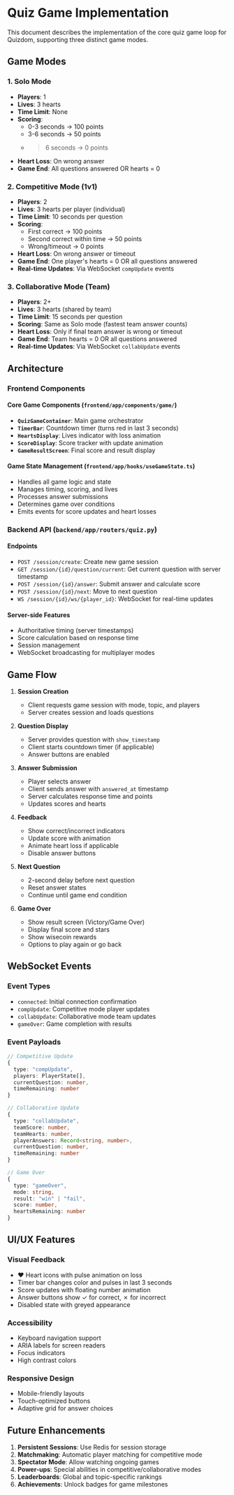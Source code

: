 # Quiz Game Implementation

This document describes the implementation of the core quiz game loop for Quizdom, supporting three distinct game modes.

## Game Modes

### 1. Solo Mode
- **Players**: 1
- **Lives**: 3 hearts
- **Time Limit**: None
- **Scoring**:
  - 0-3 seconds → 100 points
  - 3-6 seconds → 50 points
  - >6 seconds → 0 points
- **Heart Loss**: On wrong answer
- **Game End**: All questions answered OR hearts = 0

### 2. Competitive Mode (1v1)
- **Players**: 2
- **Lives**: 3 hearts per player (individual)
- **Time Limit**: 10 seconds per question
- **Scoring**:
  - First correct → 100 points
  - Second correct within time → 50 points
  - Wrong/timeout → 0 points
- **Heart Loss**: On wrong answer or timeout
- **Game End**: One player's hearts = 0 OR all questions answered
- **Real-time Updates**: Via WebSocket `compUpdate` events

### 3. Collaborative Mode (Team)
- **Players**: 2+
- **Lives**: 3 hearts (shared by team)
- **Time Limit**: 15 seconds per question
- **Scoring**: Same as Solo mode (fastest team answer counts)
- **Heart Loss**: Only if final team answer is wrong or timeout
- **Game End**: Team hearts = 0 OR all questions answered
- **Real-time Updates**: Via WebSocket `collabUpdate` events

## Architecture

### Frontend Components

#### Core Game Components (`frontend/app/components/game/`)
- **`QuizGameContainer`**: Main game orchestrator
- **`TimerBar`**: Countdown timer (turns red in last 3 seconds)
- **`HeartsDisplay`**: Lives indicator with loss animation
- **`ScoreDisplay`**: Score tracker with update animation
- **`GameResultScreen`**: Final score and result display

#### Game State Management (`frontend/app/hooks/useGameState.ts`)
- Handles all game logic and state
- Manages timing, scoring, and lives
- Processes answer submissions
- Determines game over conditions
- Emits events for score updates and heart losses

### Backend API (`backend/app/routers/quiz.py`)

#### Endpoints
- `POST /session/create`: Create new game session
- `GET /session/{id}/question/current`: Get current question with server timestamp
- `POST /session/{id}/answer`: Submit answer and calculate score
- `POST /session/{id}/next`: Move to next question
- `WS /session/{id}/ws/{player_id}`: WebSocket for real-time updates

#### Server-side Features
- Authoritative timing (server timestamps)
- Score calculation based on response time
- Session management
- WebSocket broadcasting for multiplayer modes

## Game Flow

1. **Session Creation**
   - Client requests game session with mode, topic, and players
   - Server creates session and loads questions

2. **Question Display**
   - Server provides question with `show_timestamp`
   - Client starts countdown timer (if applicable)
   - Answer buttons are enabled

3. **Answer Submission**
   - Player selects answer
   - Client sends answer with `answered_at` timestamp
   - Server calculates response time and points
   - Updates scores and hearts

4. **Feedback**
   - Show correct/incorrect indicators
   - Update score with animation
   - Animate heart loss if applicable
   - Disable answer buttons

5. **Next Question**
   - 2-second delay before next question
   - Reset answer states
   - Continue until game end condition

6. **Game Over**
   - Show result screen (Victory/Game Over)
   - Display final score and stars
   - Show wisecoin rewards
   - Options to play again or go back

## WebSocket Events

### Event Types
- `connected`: Initial connection confirmation
- `compUpdate`: Competitive mode player updates
- `collabUpdate`: Collaborative mode team updates
- `gameOver`: Game completion with results

### Event Payloads
```typescript
// Competitive Update
{
  type: "compUpdate",
  players: PlayerState[],
  currentQuestion: number,
  timeRemaining: number
}

// Collaborative Update
{
  type: "collabUpdate",
  teamScore: number,
  teamHearts: number,
  playerAnswers: Record<string, number>,
  currentQuestion: number,
  timeRemaining: number
}

// Game Over
{
  type: "gameOver",
  mode: string,
  result: "win" | "fail",
  score: number,
  heartsRemaining: number
}
```

## UI/UX Features

### Visual Feedback
- ❤️ Heart icons with pulse animation on loss
- Timer bar changes color and pulses in last 3 seconds
- Score updates with floating number animation
- Answer buttons show ✓ for correct, ✗ for incorrect
- Disabled state with greyed appearance

### Accessibility
- Keyboard navigation support
- ARIA labels for screen readers
- Focus indicators
- High contrast colors

### Responsive Design
- Mobile-friendly layouts
- Touch-optimized buttons
- Adaptive grid for answer choices

## Future Enhancements

1. **Persistent Sessions**: Use Redis for session storage
2. **Matchmaking**: Automatic player matching for competitive mode
3. **Spectator Mode**: Allow watching ongoing games
4. **Power-ups**: Special abilities in competitive/collaborative modes
5. **Leaderboards**: Global and topic-specific rankings
6. **Achievements**: Unlock badges for game milestones
